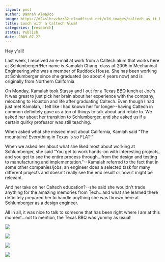 ```yaml
---
layout: post
author: Dannah Almasco
image: https://d24slhcvzhzz82.cloudfront.net/old_images/caltech_as_it_happens/6a0105349b8251970b01157223626a970b.jpg
title: Lunch with a Caltech Alum!
categories: [research]
status: Publish
date: 2009-07-22
---
```



Hey y'all! 

Last week, I received an e-mail at work from a Caltech alum that works here at Schlumberger!Her name is Kamalah Chang, class of 2005 in Mechanical Engineering,who was a member of Ruddock House. She has been working at Schlumberger since she graduated (so about 4 years now) and is originally from Northern California. 

On Monday, Kamalah took Stassy and I out for a Texas BBQ lunch at Joe's. It was great to just pick her brain about her experience with the company, relocating to Houston and life after graduating Caltech. Even though I had just met Kamalah, I felt like I had known her for longer--having Caltech in common definitely gave us a ton of things to talk about and relate to. We asked her about her transition to Schlumberger, and she asked us if a certain quirky professor was still teaching.

When asked what she missed most about California, Kamlah said "The mountains! Everything in Texas is so FLAT!"

When we asked her about what she liked most about working at Schlumberger, she said "You get to work hands-on with interesting projects, and you get to see the entire process through...from the design and testing to manufacturing and implementation."--Kamalah referred to the fact that in some other companies/jobs, an engineer does a selected task for many different projects and doesn't really see the end result or how it might be relevant.

And her take on her Caltech education?--she said she wouldn't trade anything for the amazing memories from Tech...and what she learned there definitely prepared her to handle anything she was thrown here at Schlumberger as a design engineer. 

All in all, it was nice to talk to someone that has been right where I am at this moment...not to mention, the Texas BBQ was yummy as usual!

![](https://d24slhcvzhzz82.cloudfront.net/old_images/caltech_as_it_happens/6a0105349b8251970b0115722368a0970b.jpg)


![](https://d24slhcvzhzz82.cloudfront.net/old_images/caltech_as_it_happens/6a0105349b8251970b0115712ef549970c.jpg)


![](https://d24slhcvzhzz82.cloudfront.net/old_images/caltech_as_it_happens/6a0105349b8251970b011572236bb1970b.jpg)


![](https://d24slhcvzhzz82.cloudfront.net/old_images/caltech_as_it_happens/6a0105349b8251970b0115712ef81f970c.jpg)
